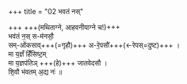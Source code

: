 +++
title = "02 भवतं नस्"

+++
+++(मथिताग्ने, आहवनीयाग्ने च!)+++  
भव॑तं न॒स् स-म॑नसौ॒  
सम्-ओ॑कसाव्+++(=गृहौ)+++ अ-रे॒पसौ॑+++(←रेपस्=दुष्ट)+++ ।     
मा य॒ज्ञँ हिँ॑सिष्ट॒म्  
मा य॒ज्ञप॑तिञ् +++(हे)+++ जातवेदसौ ।  
शि॒वौ भ॑वतम् अ॒द्य नः॑ ॥